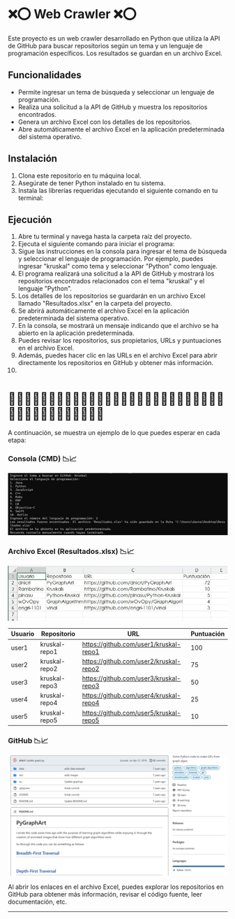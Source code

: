 # ❌⭕ Web Crawler ❌⭕

Este proyecto es un web crawler desarrollado en Python que utiliza la API de GitHub para buscar repositorios según un tema y un lenguaje de programación específicos. Los resultados se guardan en un archivo Excel.

## Funcionalidades

- Permite ingresar un tema de búsqueda y seleccionar un lenguaje de programación.
- Realiza una solicitud a la API de GitHub y muestra los repositorios encontrados.
- Genera un archivo Excel con los detalles de los repositorios.
- Abre automáticamente el archivo Excel en la aplicación predeterminada del sistema operativo.

## Instalación

1. Clona este repositorio en tu máquina local.
2. Asegúrate de tener Python instalado en tu sistema.
3. Instala las librerías requeridas ejecutando el siguiente comando en tu terminal:


## Ejecución

1. Abre tu terminal y navega hasta la carpeta raíz del proyecto.
2. Ejecuta el siguiente comando para iniciar el programa:
3. Sigue las instrucciones en la consola para ingresar el tema de búsqueda y seleccionar el lenguaje de programación. Por ejemplo, puedes ingresar "kruskal" como tema y seleccionar "Python" como lenguaje.
4. El programa realizará una solicitud a la API de GitHub y mostrará los repositorios encontrados relacionados con el tema "kruskal" y el lenguaje "Python".
5. Los detalles de los repositorios se guardarán en un archivo Excel llamado "Resultados.xlsx" en la carpeta del proyecto.
6. Se abrirá automáticamente el archivo Excel en la aplicación predeterminada del sistema operativo.
7. En la consola, se mostrará un mensaje indicando que el archivo se ha abierto en la aplicación predeterminada.
8. Puedes revisar los repositorios, sus propietarios, URLs y puntuaciones en el archivo Excel.
9. Además, puedes hacer clic en las URLs en el archivo Excel para abrir directamente los repositorios en GitHub y obtener más información.
10. 
# 🥷🥷🥷🥷🥷🥷🥷🥷🥷🥷🥷🥷🥷🥷🥷🥷🥷🥷🥷🥷🥷🥷🥷🥷🥷🥷🥷🥷🥷🥷🥷🥷🥷🥷🥷🥷🥷🥷🥷

A continuación, se muestra un ejemplo de lo que puedes esperar en cada etapa:

### Consola (CMD) 📉📈
![ComandoCMD](imagenes/Ejecucion_CMD.jpg)

### Archivo Excel (Resultados.xlsx) 📉📈

![ComandoCMD](imagenes/Muestra_Valores_Excel.jpg)

| Usuario      | Repositorio   | URL                                      | Puntuación |
|--------------|---------------|------------------------------------------|------------|
| user1        | kruskal-repo1 | https://github.com/user1/kruskal-repo1    | 100        |
| user2        | kruskal-repo2 | https://github.com/user2/kruskal-repo2    | 75         |
| user3        | kruskal-repo3 | https://github.com/user3/kruskal-repo3    | 50         |
| user4        | kruskal-repo4 | https://github.com/user4/kruskal-repo4    | 25         |
| user5        | kruskal-repo5 | https://github.com/user5/kruskal-repo5    | 10         |

### GitHub 📉📈

![ComandoCMD](imagenes/Muestra_GitHub.jpg)

Al abrir los enlaces en el archivo Excel, puedes explorar los repositorios en GitHub para obtener más información, revisar el código fuente, leer documentación, etc.

---



